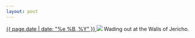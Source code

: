 ```yaml
---
layout: post
---
```


<p>
  <a href="/356">
    <time>{{ page.date | date: "%e %B, %Y" }}</time>
  </a>
  <a href="/356"><img src="{{ site.assets_url }}/356.jpg"/></a>
  <span>Wading out at the Walls of Jericho.</span>
</p>
